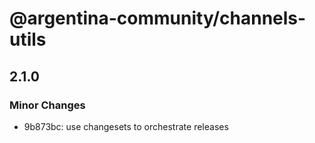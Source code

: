 # @argentina-community/channels-utils

## 2.1.0

### Minor Changes

- 9b873bc: use changesets to orchestrate releases
